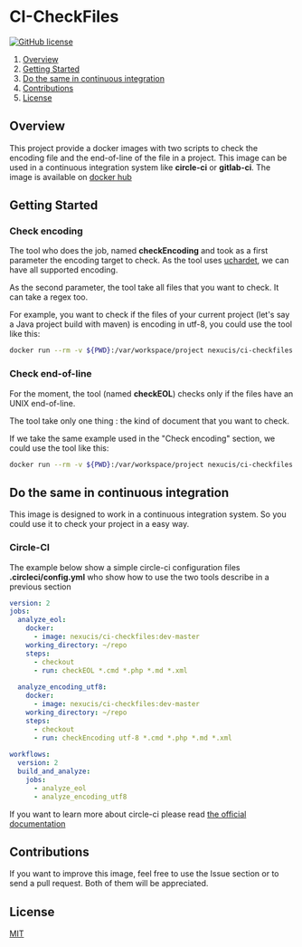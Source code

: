 CI-CheckFiles
=============
[![GitHub license](https://img.shields.io/badge/license-MIT-blue.svg)](./LICENSE)

1. [Overview](#overview) 
2. [Getting Started](#getting-started)
3. [Do the same in continuous integration](#do-the-same-in-continuous-integration)
4. [Contributions](#contributions)
5. [License](#license)

## Overview

This project provide a docker images with two scripts to check the encoding file and the end-of-line of the file in a project. This image can be used in a continuous integration system like **circle-ci** or **gitlab-ci**. 
The image is available on [docker hub](https://hub.docker.com/r/nexucis/ci-checkfiles/)

## Getting Started

### Check encoding
The tool who does the job, named **checkEncoding** and took as a first parameter the encoding target to check. As the tool uses [uchardet](https://www.freedesktop.org/wiki/Software/uchardet/), we can have all supported encoding.

As the second parameter, the tool take all files that you want to check. It can take a regex too.

For example, you want to check if the files of your current project (let's say a Java project build with maven) is encoding in utf-8, you could use the tool like this: 

```bash
docker run --rm -v ${PWD}:/var/workspace/project nexucis/ci-checkfiles cd /var/workspace/project && checkEncoding utf-8 *.md *.java *.xml
``` 

### Check end-of-line
For the moment, the tool (named **checkEOL**) checks only if the files have an UNIX end-of-line.

The tool take only one thing : the kind of document that you want to check.

If we take the same example used in the "Check encoding" section, we could use the tool like this:

```bash
docker run --rm -v ${PWD}:/var/workspace/project nexucis/ci-checkfiles cd /var/workspace/project && checkEOL *.md *.java *.xml
``` 

## Do the same in continuous integration

This image is designed to work in a continuous integration system. So you could use it to check your project in a easy way.

### Circle-CI

The example below show a simple circle-ci configuration files **.circleci/config.yml** who show how to use the two tools describe in a previous section

```yaml
version: 2
jobs:
  analyze_eol:
    docker:
      - image: nexucis/ci-checkfiles:dev-master
    working_directory: ~/repo
    steps:
      - checkout
      - run: checkEOL *.cmd *.php *.md *.xml
      
  analyze_encoding_utf8:
    docker:
      - image: nexucis/ci-checkfiles:dev-master
    working_directory: ~/repo
    steps:
      - checkout
      - run: checkEncoding utf-8 *.cmd *.php *.md *.xml
      
workflows:
  version: 2
  build_and_analyze:
    jobs:
      - analyze_eol
      - analyze_encoding_utf8
```
If you want to learn more about circle-ci please read [the official documentation](https://circleci.com/docs/2.0/)


## Contributions
If you want to improve this image, feel free to use the Issue section or to send a pull request. Both of them will be appreciated.

## License
[MIT](./LICENSE)